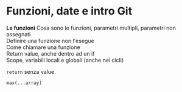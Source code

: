 # Funzioni, date e intro Git

**Le funzioni**
Cosa sono le funzioni, parametri multipli, parametri non assegnati  
Definire una funzione non l'esegue  
Come chiamare una funzione  
Return value, anche dentro ad un if  
Scope, variabili locali e globali (anche nei cicli)  

`return` senza value.  

`max(...array)`  



